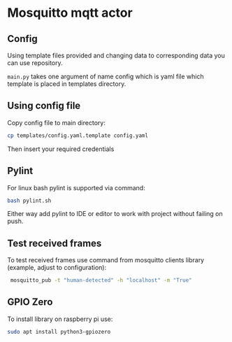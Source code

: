 # Mosquitto mqtt actor

## Config
Using template files provided and changing data to corresponding data you can use repository.

`main.py` takes one argument of name config which is yaml file which template is placed in templates directory.

## Using config file
Copy config file to main directory:
```bash
cp templates/config.yaml.template config.yaml
```

Then insert your required credentials

## Pylint
For linux bash pylint is supported via command:
```bash
bash pylint.sh
```

Either way add pylint to IDE or editor to work with project without failing on push.

## Test received frames

To test received frames use command from mosquitto clients library (example, adjust to configuration):
```bash
 mosquitto_pub -t "human-detected" -h "localhost" -m "True"
```

## GPIO Zero
To install library on raspberry pi use:
```bash
sudo apt install python3-gpiozero
```